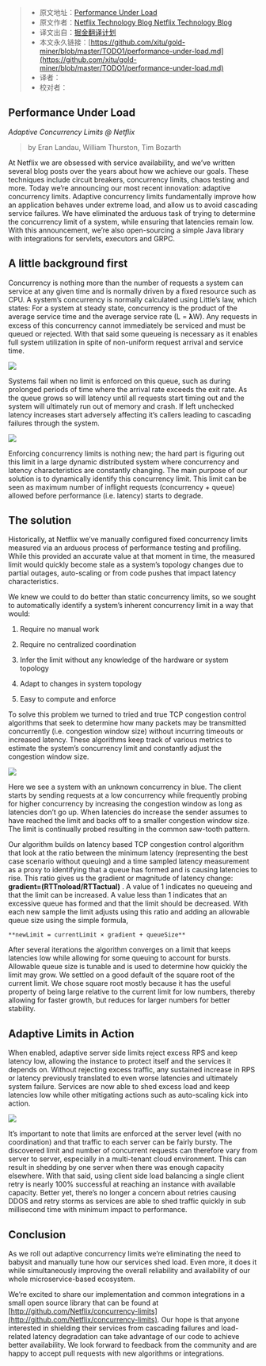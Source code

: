 
> * 原文地址：[Performance Under Load](https://medium.com/@NetflixTechBlog/performance-under-load-3e6fa9a60581)
> * 原文作者：[Netflix Technology Blog
Netflix Technology Blog](https://medium.com/@NetflixTechBlog)
> * 译文出自：[掘金翻译计划](https://github.com/xitu/gold-miner)
> * 本文永久链接：[https://github.com/xitu/gold-miner/blob/master/TODO1/performance-under-load.md](https://github.com/xitu/gold-miner/blob/master/TODO1/performance-under-load.md)
> * 译者：
> * 校对者：

## Performance Under Load

*Adaptive Concurrency Limits @ Netflix*
>  by Eran Landau, William Thurston, Tim Bozarth

At Netflix we are obsessed with service availability, and we’ve written several blog posts over the years about how we achieve our goals. These techniques include circuit breakers, concurrency limits, chaos testing and more. Today we’re announcing our most recent innovation: adaptive concurrency limits. Adaptive concurrency limits fundamentally improve how an application behaves under extreme load, and allow us to avoid cascading service failures. We have eliminated the arduous task of trying to determine the concurrency limit of a system, while ensuring that latencies remain low. With this announcement, we’re also open-sourcing a simple Java library with integrations for servlets, executors and GRPC.

## A little background first

Concurrency is nothing more than the number of requests a system can service at any given time and is normally driven by a fixed resource such as CPU. A system’s concurrency is normally calculated using Little’s law, which states: For a system at steady state, concurrency is the product of the average service time and the average service rate (L = 𝛌W). Any requests in excess of this concurrency cannot immediately be serviced and must be queued or rejected. With that said some queueing is necessary as it enables full system utilization in spite of non-uniform request arrival and service time.

![](https://cdn-images-1.medium.com/max/2468/1*XurJ5f2Hjf4lO-GspmCRIw.png)

Systems fail when no limit is enforced on this queue, such as during prolonged periods of time where the arrival rate exceeds the exit rate. As the queue grows so will latency until all requests start timing out and the system will ultimately run out of memory and crash. If left unchecked latency increases start adversely affecting it’s callers leading to cascading failures through the system.

![](https://cdn-images-1.medium.com/max/2432/1*HuSIJZzGk7RSeJbnINF-DQ.png)

Enforcing concurrency limits is nothing new; the hard part is figuring out this limit in a large dynamic distributed system where concurrency and latency characteristics are constantly changing. The main purpose of our solution is to dynamically identify this concurrency limit. This limit can be seen as maximum number of inflight requests (concurrency + queue) allowed before performance (i.e. latency) starts to degrade.

## The solution

Historically, at Netflix we’ve manually configured fixed concurrency limits measured via an arduous process of performance testing and profiling. While this provided an accurate value at that moment in time, the measured limit would quickly become stale as a system’s topology changes due to partial outages, auto-scaling or from code pushes that impact latency characteristics.

We knew we could to do better than static concurrency limits, so we sought to automatically identify a system’s inherent concurrency limit in a way that would:

 1. Require no manual work

 2. Require no centralized coordination

 3. Infer the limit without any knowledge of the hardware or system topology

 4. Adapt to changes in system topology

 5. Easy to compute and enforce

To solve this problem we turned to tried and true TCP congestion control algorithms that seek to determine how many packets may be transmitted concurrently (i.e. congestion window size) without incurring timeouts or increased latency. These algorithms keep track of various metrics to estimate the system’s concurrency limit and constantly adjust the congestion window size.

![](https://cdn-images-1.medium.com/max/2496/1*rWdqQuqi50OJNLnGeDgo1w.png)

Here we see a system with an unknown concurrency in blue. The client starts by sending requests at a low concurrency while frequently probing for higher concurrency by increasing the congestion window as long as latencies don’t go up. When latencies do increase the sender assumes to have reached the limit and backs off to a smaller congestion window size. The limit is continually probed resulting in the common saw-tooth pattern.

Our algorithm builds on latency based TCP congestion control algorithm that look at the ratio between the minimum latency (representing the best case scenario without queuing) and a time sampled latency measurement as a proxy to identifying that a queue has formed and is causing latencies to rise. This ratio gives us the gradient or magnitude of latency change: **gradient=(RTTnoload/RTTactual)** . A value of 1 indicates no queueing and that the limit can be increased. A value less than 1 indicates that an excessive queue has formed and that the limit should be decreased. With each new sample the limit adjusts using this ratio and adding an allowable queue size using the simple formula,

    **newLimit = currentLimit × gradient + queueSize**

After several iterations the algorithm converges on a limit that keeps latencies low while allowing for some queuing to account for bursts. Allowable queue size is tunable and is used to determine how quickly the limit may grow. We settled on a good default of the square root of the current limit. We chose square root mostly because it has the useful property of being large relative to the current limit for low numbers, thereby allowing for faster growth, but reduces for larger numbers for better stability.

## Adaptive Limits in Action

When enabled, adaptive server side limits reject excess RPS and keep latency low, allowing the instance to protect itself and the services it depends on. Without rejecting excess traffic, any sustained increase in RPS or latency previously translated to even worse latencies and ultimately system failure. Services are now able to shed excess load and keep latencies low while other mitigating actions such as auto-scaling kick into action.

![](https://cdn-images-1.medium.com/max/2452/1*sfDL_PVx-lCAs3W4z_S0cQ.png)

It’s important to note that limits are enforced at the server level (with no coordination) and that traffic to each server can be fairly bursty. The discovered limit and number of concurrent requests can therefore vary from server to server, especially in a multi-tenant cloud environment. This can result in shedding by one server when there was enough capacity elsewhere. With that said, using client side load balancing a single client retry is nearly 100% successful at reaching an instance with available capacity. Better yet, there’s no longer a concern about retries causing DDOS and retry storms as services are able to shed traffic quickly in sub millisecond time with minimum impact to performance.

## Conclusion

As we roll out adaptive concurrency limits we’re eliminating the need to babysit and manually tune how our services shed load. Even more, it does it while simultaneously improving the overall reliability and availability of our whole microservice-based ecosystem.

We’re excited to share our implementation and common integrations in a small open source library that can be found at [http://github.com/Netflix/concurrency-limits](http://github.com/Netflix/concurrency-limits). Our hope is that anyone interested in shielding their services from cascading failures and load-related latency degradation can take advantage of our code to achieve better availability. We look forward to feedback from the community and are happy to accept pull requests with new algorithms or integrations.
